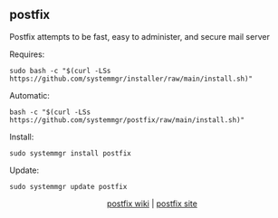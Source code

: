 ## postfix  
  
Postfix attempts to be fast, easy to administer, and secure mail server  
  
Requires:  

```shell
sudo bash -c "$(curl -LSs https://github.com/systemmgr/installer/raw/main/install.sh)"
```

Automatic:

```shell
bash -c "$(curl -LSs https://github.com/systemmgr/postfix/raw/main/install.sh)"
```

Install:

```shell
sudo systemmgr install postfix
```

Update:

```shell
sudo systemmgr update postfix
```

<p align=center>
  <a href="https://wiki.archlinux.org/index.php/postfix" target="_blank">postfix wiki</a>  |  
  <a href="http://www.postfix.org/" target="_blank">postfix site</a>
</p>
